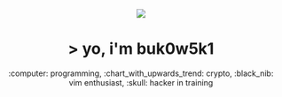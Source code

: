 <div align=center>
    <img src="https://data.whicdn.com/images/259569002/original.gif">
</div>

<h1 align=center>> yo, i'm buk0w5k1</h1>
<p align="center">:computer: programming, :chart_with_upwards_trend: crypto, :black_nib: vim enthusiast, :skull: hacker in training
</p>
